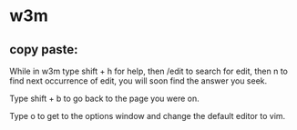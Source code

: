 # w3m

## copy paste:

While in w3m type shift + h for help, then /edit to search for edit, then n to find next occurrence of edit, you will soon find the answer you seek.

Type shift + b to go back to the page you were on.

Type o to get to the options window and change the default editor to vim.
